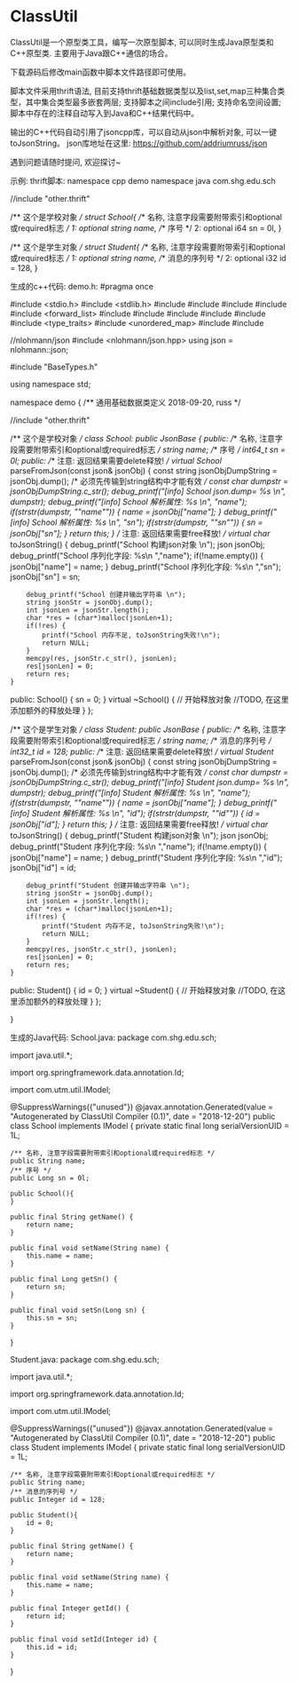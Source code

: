 # ClassUtil
ClassUtil是一个原型类工具，编写一次原型脚本, 可以同时生成Java原型类和C++原型类. 主要用于Java跟C++通信的场合。

下载源码后修改main函数中脚本文件路径即可使用。

脚本文件采用thrift语法, 
目前支持thrift基础数据类型以及list,set,map三种集合类型，其中集合类型最多嵌套两层; 
支持脚本之间include引用; 
支持命名空间设置;
脚本中存在的注释自动写入到Java和C++结果代码中。

输出的C++代码自动引用了jsoncpp库，可以自动从json中解析对象, 可以一键toJsonString。 
json库地址在这里: 
https://github.com/addriumruss/json

遇到问题请随时提问, 欢迎探讨~

示例:
thrift脚本:
namespace cpp demo
namespace java com.shg.edu.sch

//include "other.thrift"

/** 这个是学校对象 */
struct School{
    /** 名称, 注意字段需要附带索引和optional或required标志 */
	1: optional string name, 
	/** 序号 */
	2: optional i64 sn = 0l, 
}

/** 这个是学生对象 */
struct Student{
    /** 名称, 注意字段需要附带索引和optional或required标志 */
	1: optional string name, 
	/** 消息的序列号 */
	2: optional i32 id = 128, 
}

生成的c++代码:
demo.h:
#pragma once

#include <stdio.h>
#include <stdlib.h>
#include <string>
#include <algorithm>
#include <array>
#include <ciso646>
#include <forward_list>
#include <iterator>
#include <map>
#include <vector>
#include <set>
#include <tuple>
#include <type_traits>
#include <unordered_map>
#include <utility>
#include <valarray>

//nlohmann/json
#include <nlohmann/json.hpp>
using json = nlohmann::json;

#include "BaseTypes.h"

using namespace std;

namespace demo { 
/**
通用基础数据类定义
2018-09-20, russ
*/


//include "other.thrift"

/** 这个是学校对象 */
class School: public JsonBase {
public: 
    /** 名称, 注意字段需要附带索引和optional或required标志 */
    string name;
    /** 序号 */
    int64_t sn = 0l;
public: 
    /** 注意: 返回结果需要delete释放! */
    virtual School* parseFromJson(const json& jsonObj) {
        const string jsonObjDumpString = jsonObj.dump(); /* 必须先传输到string结构中才能有效 */
        const char *dumpstr = jsonObjDumpString.c_str();
        debug_printf("[info] School json.dump= %s \n", dumpstr);
        debug_printf("[info] School 解析属性: %s \n", "name");
        if(strstr(dumpstr, "\"name\"")) {
            name = jsonObj["name"];
        }
        debug_printf("[info] School 解析属性: %s \n", "sn");
        if(strstr(dumpstr, "\"sn\"")) {
            sn = jsonObj["sn"];
        }
        return this;
    }
    /** 注意: 返回结果需要free释放! */
    virtual char* toJsonString() {
        debug_printf("School 构建json对象 \n");
        json jsonObj;
        debug_printf("School 序列化字段: %s\n ","name");
        if(!name.empty()) {
            jsonObj["name"] = name;
        }
        debug_printf("School 序列化字段: %s\n ","sn");
        jsonObj["sn"] = sn;

        debug_printf("School 创建并输出字符串 \n");
        string jsonStr = jsonObj.dump();
        int jsonLen = jsonStr.length();
        char *res = (char*)malloc(jsonLen+1);
        if(!res) {
            printf("School 内存不足, toJsonString失败!\n");
            return NULL;
        }
        memcpy(res, jsonStr.c_str(), jsonLen);
        res[jsonLen] = 0;
        return res;
    }
public:
    School() {
        sn = 0;
    }
    virtual ~School() {
        // 开始释放对象 
        //TODO, 在这里添加额外的释放处理
    }
};

/** 这个是学生对象 */
class Student: public JsonBase {
public: 
    /** 名称, 注意字段需要附带索引和optional或required标志 */
    string name;
    /** 消息的序列号 */
    int32_t id = 128;
public: 
    /** 注意: 返回结果需要delete释放! */
    virtual Student* parseFromJson(const json& jsonObj) {
        const string jsonObjDumpString = jsonObj.dump(); /* 必须先传输到string结构中才能有效 */
        const char *dumpstr = jsonObjDumpString.c_str();
        debug_printf("[info] Student json.dump= %s \n", dumpstr);
        debug_printf("[info] Student 解析属性: %s \n", "name");
        if(strstr(dumpstr, "\"name\"")) {
            name = jsonObj["name"];
        }
        debug_printf("[info] Student 解析属性: %s \n", "id");
        if(strstr(dumpstr, "\"id\"")) {
            id = jsonObj["id"];
        }
        return this;
    }
    /** 注意: 返回结果需要free释放! */
    virtual char* toJsonString() {
        debug_printf("Student 构建json对象 \n");
        json jsonObj;
        debug_printf("Student 序列化字段: %s\n ","name");
        if(!name.empty()) {
            jsonObj["name"] = name;
        }
        debug_printf("Student 序列化字段: %s\n ","id");
        jsonObj["id"] = id;

        debug_printf("Student 创建并输出字符串 \n");
        string jsonStr = jsonObj.dump();
        int jsonLen = jsonStr.length();
        char *res = (char*)malloc(jsonLen+1);
        if(!res) {
            printf("Student 内存不足, toJsonString失败!\n");
            return NULL;
        }
        memcpy(res, jsonStr.c_str(), jsonLen);
        res[jsonLen] = 0;
        return res;
    }
public:
    Student() {
        id = 0;
    }
    virtual ~Student() {
        // 开始释放对象 
        //TODO, 在这里添加额外的释放处理
    }
};

} 

生成的Java代码:
School.java:
package com.shg.edu.sch;

import java.util.*;

import org.springframework.data.annotation.Id;

import com.utm.util.IModel;

@SuppressWarnings({"unused"})
@javax.annotation.Generated(value = "Autogenerated by ClassUtil Compiler (0.1)", date = "2018-12-20")
public class School implements IModel {
    private static final long serialVersionUID = 1L;

    /** 名称, 注意字段需要附带索引和optional或required标志 */
    public String name;
	/** 序号 */
    public Long sn = 0l;

    public School(){
    }

    public final String getName() { 
        return name; 
    }

    public final void setName(String name) { 
        this.name = name;
    }

    public final Long getSn() { 
        return sn; 
    }

    public final void setSn(Long sn) { 
        this.sn = sn;
    }


}

Student.java:
package com.shg.edu.sch;

import java.util.*;

import org.springframework.data.annotation.Id;

import com.utm.util.IModel;

@SuppressWarnings({"unused"})
@javax.annotation.Generated(value = "Autogenerated by ClassUtil Compiler (0.1)", date = "2018-12-20")
public class Student implements IModel {
    private static final long serialVersionUID = 1L;

    /** 名称, 注意字段需要附带索引和optional或required标志 */
    public String name;
	/** 消息的序列号 */
    public Integer id = 128;

    public Student(){
        id = 0;
    }

    public final String getName() { 
        return name; 
    }

    public final void setName(String name) { 
        this.name = name;
    }

    public final Integer getId() { 
        return id; 
    }

    public final void setId(Integer id) { 
        this.id = id;
    }


}


